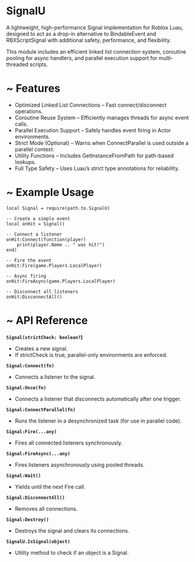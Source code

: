 # SignalU
A lightweight, high-performance Signal implementation for Roblox Luau, designed to act as a drop-in alternative to BindableEvent and RBXScriptSignal with additional safety, performance, and flexibility.

This module includes an efficient linked list connection system, coroutine pooling for async handlers, and parallel execution support for multi-threaded scripts.

# ~ Features
- Optimized Linked List Connections – Fast connect/disconnect operations.
- Coroutine Reuse System – Efficiently manages threads for async event calls.
- Parallel Execution Support – Safely handles event firing in Actor environments.
- Strict Mode (Optional) – Warns when ConnectParallel is used outside a parallel context.
- Utility Functions – Includes GetInstanceFromPath for path-based lookups.
- Full Type Safety – Uses Luau’s strict type annotations for reliability.


# ~ Example Usage
```luau
local Signal = require(path.to.SignalU)

-- Create a simple event
local onHit = Signal()

-- Connect a listener
onHit:Connect(function(player)
	print(player.Name .. " was hit!")
end)

-- Fire the event
onHit:Fire(game.Players.LocalPlayer)

-- Async firing
onHit:FireAsync(game.Players.LocalPlayer)

-- Disconnect all listeners
onHit:DisconnectAll()
```

# ~ API Reference
**`Signal(strictCheck: boolean?`)**
- Creates a new signal.
- If strictCheck is true, parallel-only environments are enforced.

**`Signal:Connect(fn)`**
- Connects a listener to the signal.

**`Signal:Once(fn)`**
- Connects a listener that disconnects automatically after one trigger.

**`Signal:ConnectParallel(fn)`**
- Runs the listener in a desynchronized task (for use in parallel code).
  
**`Signal:Fire(...any)`**
- Fires all connected listeners synchronously.
  
**`Signal:FireAsync(...any)`**
- Fires listeners asynchronously using pooled threads.
  
**`Signal:Wait()`**
- Yields until the next Fire call.
  
**`Signal:DisconnectAll()`**
- Removes all connections.
  
**`Signal:Destroy()`**
- Destroys the signal and clears its connections.
  
**`SignalU.IsSignal(object)`**
- Utility method to check if an object is a Signal.
